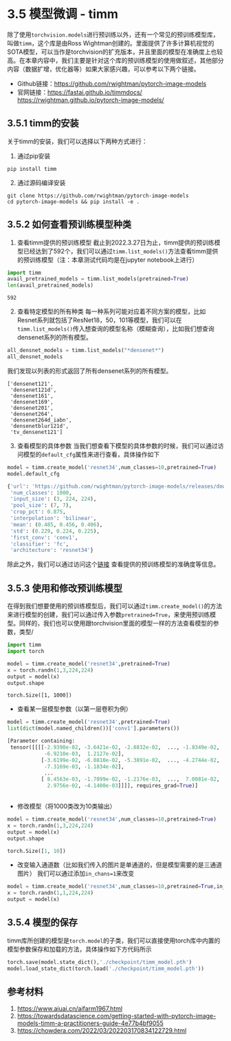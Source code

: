 # 3.5 模型微调 - timm
除了使用`torchvision.models`进行预训练以外，还有一个常见的预训练模型库，叫做`timm`，这个库是由Ross Wightman创建的。里面提供了许多计算机视觉的SOTA模型，可以当作是torchvision的扩充版本，并且里面的模型在准确度上也较高。在本章内容中，我们主要是针对这个库的预训练模型的使用做叙述，其他部分内容（数据扩增，优化器等）如果大家感兴趣，可以参考以下两个链接。
- Github链接：https://github.com/rwightman/pytorch-image-models
- 官网链接：https://fastai.github.io/timmdocs/
					https://rwightman.github.io/pytorch-image-models/

## 3.5.1 timm的安装
关于timm的安装，我们可以选择以下两种方式进行：
1. 通过pip安装
```shell
pip install timm
```
2. 通过源码编译安装
```shell
git clone https://github.com/rwightman/pytorch-image-models
cd pytorch-image-models && pip install -e .
```

## 3.5.2 如何查看预训练模型种类
1. 查看timm提供的预训练模型
截止到2022.3.27日为止，timm提供的预训练模型已经达到了592个，我们可以通过`timm.list_models()`方法查看timm提供的预训练模型（注：本章测试代码均是在jupyter notebook上进行）
```python
import timm
avail_pretrained_models = timm.list_models(pretrained=True)
len(avail_pretrained_models)
```

```shell
592
```
2. 查看特定模型的所有种类
每一种系列可能对应着不同方案的模型，比如Resnet系列就包括了ResNet18，50，101等模型，我们可以在`timm.list_models()`传入想查询的模型名称（模糊查询），比如我们想查询densenet系列的所有模型。
```python
all_densnet_models = timm.list_models("*densenet*")
all_densnet_models
```
我们发现以列表的形式返回了所有densenet系列的所有模型。
```shell
['densenet121',
 'densenet121d',
 'densenet161',
 'densenet169',
 'densenet201',
 'densenet264',
 'densenet264d_iabn',
 'densenetblur121d',
 'tv_densenet121']
```
3. 查看模型的具体参数
当我们想查看下模型的具体参数的时候，我们可以通过访问模型的`default_cfg`属性来进行查看，具体操作如下
```python
model = timm.create_model('resnet34',num_classes=10,pretrained=True)
model.default_cfg
```
```python
{'url': 'https://github.com/rwightman/pytorch-image-models/releases/download/v0.1-weights/resnet34-43635321.pth',
 'num_classes': 1000,
 'input_size': (3, 224, 224),
 'pool_size': (7, 7),
 'crop_pct': 0.875,
 'interpolation': 'bilinear',
 'mean': (0.485, 0.456, 0.406),
 'std': (0.229, 0.224, 0.225),
 'first_conv': 'conv1',
 'classifier': 'fc',
 'architecture': 'resnet34'}
```
除此之外，我们可以通过访问这个[链接](https://rwightman.github.io/pytorch-image-models/results/) 查看提供的预训练模型的准确度等信息。

## 3.5.3 使用和修改预训练模型
在得到我们想要使用的预训练模型后，我们可以通过`timm.create_model()`的方法来进行模型的创建，我们可以通过传入参数`pretrained=True`，来使用预训练模型。同样的，我们也可以使用跟torchvision里面的模型一样的方法查看模型的参数，类型/
```python
import timm
import torch

model = timm.create_model('resnet34',pretrained=True)
x = torch.randn(1,3,224,224)
output = model(x)
output.shape
```

```shell
torch.Size([1, 1000])
```
- 查看某一层模型参数（以第一层卷积为例）
```python
model = timm.create_model('resnet34',pretrained=True)
list(dict(model.named_children())['conv1'].parameters())
```
```python
[Parameter containing:
 tensor([[[[-2.9398e-02, -3.6421e-02, -2.8832e-02,  ..., -1.8349e-02,
            -6.9210e-03,  1.2127e-02],
           [-3.6199e-02, -6.0810e-02, -5.3891e-02,  ..., -4.2744e-02,
            -7.3169e-03, -1.1834e-02],
            ...
           [ 8.4563e-03, -1.7099e-02, -1.2176e-03,  ...,  7.0081e-02,
             2.9756e-02, -4.1400e-03]]]], requires_grad=True)]
            
```
- 修改模型（将1000类改为10类输出）
```python
model = timm.create_model('resnet34',num_classes=10,pretrained=True)
x = torch.randn(1,3,224,224)
output = model(x)
output.shape
```
```python
torch.Size([1, 10])
```
- 改变输入通道数（比如我们传入的图片是单通道的，但是模型需要的是三通道图片）
我们可以通过添加`in_chans=1`来改变
```python
model = timm.create_model('resnet34',num_classes=10,pretrained=True,in_chans=1)
x = torch.randn(1,1,224,224)
output = model(x)
```
## 3.5.4 模型的保存
timm库所创建的模型是`torch.model`的子类，我们可以直接使用torch库中内置的模型参数保存和加载的方法，具体操作如下方代码所示
```python
torch.save(model.state_dict(),'./checkpoint/timm_model.pth')
model.load_state_dict(torch.load('./checkpoint/timm_model.pth'))
```

## 参考材料
1. https://www.aiuai.cn/aifarm1967.html
2. https://towardsdatascience.com/getting-started-with-pytorch-image-models-timm-a-practitioners-guide-4e77b4bf9055
3. https://chowdera.com/2022/03/202203170834122729.html